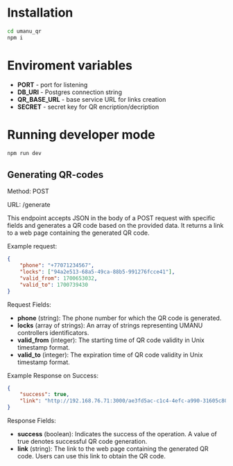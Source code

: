 # Installation

```bash
cd umanu_qr
npm i
```

# Enviroment variables

* **PORT** - port for listening
* **DB_URI** - Postgres connection string
* **QR_BASE_URL** - base service URL for links creation
* **SECRET** - secret key for QR encription/decription

# Running developer mode

```bash
npm run dev
```

## Generating QR-codes

Method: POST

URL: /generate

This endpoint accepts JSON in the body of a POST request with specific fields and generates a QR code based on the provided data. It returns a link to a web page containing the generated QR code.

Example request:

```json
{
    "phone": "+77071234567",
    "locks": ["94a2e513-68a5-49ca-88b5-991276fcce41"],
    "valid_from": 1700653032,
    "valid_to": 1700739430
}
```

Request Fields:

* **phone** (string): The phone number for which the QR code is generated.
* **locks** (array of strings): An array of strings representing UMANU controllers identificators.
* **valid_from** (integer): The starting time of QR code validity in Unix timestamp format.
* **valid_to** (integer): The expiration time of QR code validity in Unix timestamp format.

Example Response on Success:

```json
{
    "success": true,
    "link": "http://192.168.76.71:3000/ae3fd5ac-c1c4-4efc-a990-31605c801c72"
}
```

Response Fields:

* **success** (boolean): Indicates the success of the operation. A value of true denotes successful QR code generation.
* **link** (string): The link to the web page containing the generated QR code. Users can use this link to obtain the QR code.